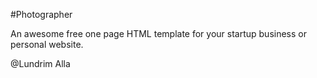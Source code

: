 #Photographer

An awesome free one page HTML template for your startup business or personal website.

@Lundrim Alla
